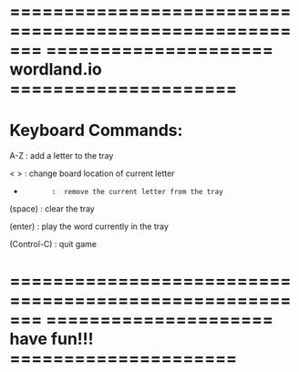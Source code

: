 

=======================================================
===================== wordland.io =====================
=======================================================

# Keyboard Commands:

A-Z          :  add a letter to the tray

< >          :  change board location of current letter

-            :  remove the current letter from the tray

(space)      :  clear the tray

(enter)      :  play the word currently in the tray

(Control-C)  :  quit game

=======================================================
===================== have fun!!! =====================
=======================================================

